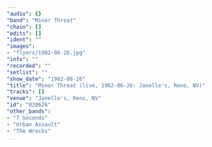 ```yaml
---
"audio": {}
"band": "Minor Threat"
"chain": []
"edits": []
"ident": ""
"images":
- "flyers/1982-06-26.jpg"
"info": ""
"recorded": ""
"setlist": ""
"show_date": "1982-06-26"
"title": "Minor Threat (live, 1982-06-26: Janelle's, Reno, NV)"
"tracks": []
"venue": "Janelle's, Reno, NV"
"id": "820626"
"other_bands":
- "7 Seconds"
- "Urban Assault"
- "The Wrecks"
...
```

